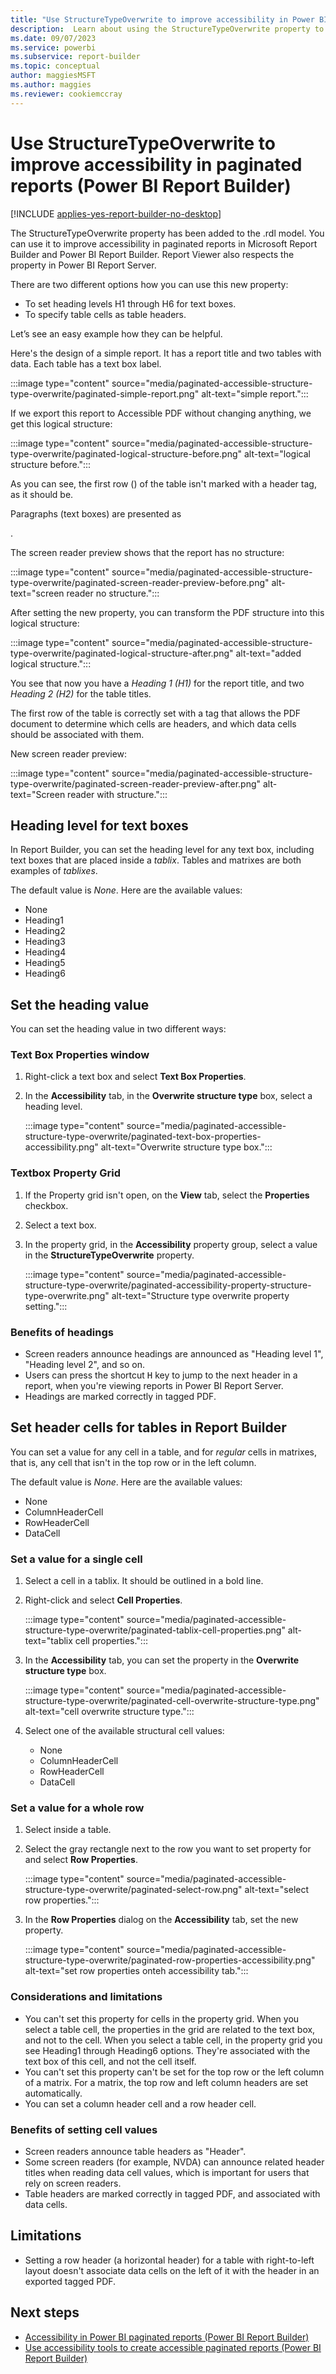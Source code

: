 ```yaml
---
title: "Use StructureTypeOverwrite to improve accessibility in Power BI paginated reports | Microsoft Docs"
description:  Learn about using the StructureTypeOverwrite property to improve accessibility in paginated reports.
ms.date: 09/07/2023
ms.service: powerbi
ms.subservice: report-builder
ms.topic: conceptual
author: maggiesMSFT
ms.author: maggies
ms.reviewer: cookiemccray
---
```

# Use StructureTypeOverwrite to improve accessibility in paginated reports (Power BI Report Builder)

[!INCLUDE [applies-yes-report-builder-no-desktop](../../includes/applies-yes-report-builder-no-desktop.md)] 

The StructureTypeOverwrite property has been added to the .rdl model. You can use it to improve accessibility in paginated reports in Microsoft Report Builder and Power BI Report Builder. Report Viewer also respects the property in Power BI Report Server.

There are two different options how you can use this new property:

- To set heading levels H1 through H6 for text boxes.
- To specify table cells as table headers.  

Let’s see an easy example how they can be helpful.  

Here's the design of a simple report. It has a report title and two tables with data. Each table has a text box label.  

:::image type="content" source="media/paginated-accessible-structure-type-overwrite/paginated-simple-report.png" alt-text="simple report.":::

If we export this report to Accessible PDF without changing anything, we get this logical structure:  

:::image type="content" source="media/paginated-accessible-structure-type-overwrite/paginated-logical-structure-before.png" alt-text="logical structure before.":::

As you can see, the first row (<TR>) of the table isn't marked with a <TH> header tag, as it should be.  

Paragraphs (text boxes) are presented as <P>.

The screen reader preview shows that the report has no structure:  

:::image type="content" source="media/paginated-accessible-structure-type-overwrite/paginated-screen-reader-preview-before.png" alt-text="screen reader no structure.":::

After setting the new property, you can transform the PDF structure into this logical structure:  

:::image type="content" source="media/paginated-accessible-structure-type-overwrite/paginated-logical-structure-after.png" alt-text="added logical structure.":::

You see that now you have a *Heading 1 (H1)* for the report title, and two *Heading 2 (H2)* for the table titles.

The first row of the table is correctly set with a <TH> tag that allows the PDF document to determine which cells are headers, and which data cells should be associated with them.  

New screen reader preview:  

:::image type="content" source="media/paginated-accessible-structure-type-overwrite/paginated-screen-reader-preview-after.png" alt-text="Screen reader with structure.":::

## Heading level for text boxes 

In Report Builder, you can set the heading level for any text box, including text boxes that are placed inside a *tablix*. Tables and matrixes are both examples of *tablixes*.

The default value is *None*. Here are the available values:  

- None  
- Heading1 
- Heading2 
- Heading3 
- Heading4 
- Heading5 
- Heading6 

## Set the heading value

You can set the heading value in two different ways:  

### Text Box Properties window

1. Right-click a text box and select **Text Box Properties**.  
1. In the **Accessibility** tab, in the **Overwrite structure type** box, select a heading level.  

    :::image type="content" source="media/paginated-accessible-structure-type-overwrite/paginated-text-box-properties-accessibility.png" alt-text="Overwrite structure type box.":::

### Textbox Property Grid

1. If the Property grid isn't open, on the **View** tab, select the **Properties** checkbox.
1. Select a text box.
1. In the property grid, in the **Accessibility** property group, select a value in the **StructureTypeOverwrite** property.  

    :::image type="content" source="media/paginated-accessible-structure-type-overwrite/paginated-accessibility-property-structure-type-overwrite.png" alt-text="Structure type overwrite property setting.":::

### Benefits of headings

- Screen readers announce headings are announced as "Heading level 1", "Heading level 2", and so on.
- Users can press the shortcut <kbd>H</kbd> key to jump to the next header in a report, when you're viewing reports in Power BI Report Server.
- Headings are marked correctly in tagged PDF.

## Set header cells for tables in Report Builder

You can set a value for any cell in a table, and for *regular* cells in matrixes, that is, any cell that isn't in the top row or in the left column.  

The default value is *None*. Here are the available values:  

- None 
- ColumnHeaderCell 
- RowHeaderCell 
- DataCell 

### Set a value for a single cell

1. Select a cell in a tablix. It should be outlined in a bold line.
1. Right-click and select **Cell Properties**.

    :::image type="content" source="media/paginated-accessible-structure-type-overwrite/paginated-tablix-cell-properties.png" alt-text="tablix cell properties.":::

1. In the **Accessibility** tab, you can set the property in the **Overwrite structure type** box.

    :::image type="content" source="media/paginated-accessible-structure-type-overwrite/paginated-cell-overwrite-structure-type.png" alt-text="cell overwrite structure type.":::

1. Select one of the available structural cell values:  

    - None
    - ColumnHeaderCell
    - RowHeaderCell
    - DataCell

### Set a value for a whole row

1. Select inside a table.
1. Select the gray rectangle next to the row you want to set property for and select **Row Properties**.

    :::image type="content" source="media/paginated-accessible-structure-type-overwrite/paginated-select-row.png" alt-text="select row properties.":::

1. In the **Row Properties** dialog on the **Accessibility** tab, set the new property.

    :::image type="content" source="media/paginated-accessible-structure-type-overwrite/paginated-row-properties-accessibility.png" alt-text="set row properties onteh accessibility tab.":::

### Considerations and limitations  

- You can't set this property for cells in the property grid. When you select a table cell, the properties in the grid are related to the text box, and not to the cell. When you select a table cell, in the property grid you see Heading1 through Heading6 options. They're associated with the text box of this cell, and not the cell itself.  
- You can't set this property can't be set for the top row or the left column of a matrix. For a matrix, the top row and left column headers are set automatically.
- You can set a column header cell and a row header cell.  

### Benefits of setting cell values

- Screen readers announce table headers as "Header".
- Some screen readers (for example, NVDA) can announce related header titles when reading data cell values, which is important for users that rely on screen readers. 
- Table headers are marked correctly in tagged PDF, and associated with data cells. 

## Limitations  

- Setting a row header (a horizontal header) for a table with right-to-left layout doesn't associate data cells on the left of it with the header in an exported tagged PDF.  

## Next steps

- [Accessibility in Power BI paginated reports (Power BI Report Builder)](paginated-accessibility-overview.md)
- [Use accessibility tools to create accessible paginated reports (Power BI Report Builder)](paginated-use-accessibility-tools.md)
